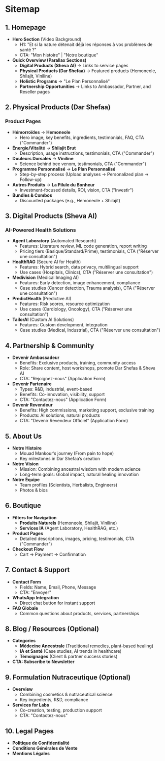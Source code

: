 # Sitemap

## 1. Homepage
- **Hero Section** (Video Background)
  - H1: "Et si la nature détenait déjà les réponses à vos problèmes de santé ?"
  - CTA: "Mon histoire" | "Notre boutique"
- **Quick Overview (Parallax Sections)**
  - **Digital Products (Sheva AI)** → Links to service pages
  - **Physical Products (Dar Shefaa)** → Featured products (Hemoneole, Shilajit, Viniline)
  - **Holistic Programs** → "Le Plan Personnalisé"
  - **Partnership Opportunities** → Links to Ambassador, Partner, and Reseller pages

## 2. Physical Products (Dar Shefaa)
### Product Pages
- **Hémorroïdes** → **Hemoneole**
  - Hero image, key benefits, ingredients, testimonials, FAQ, CTA ("Commander")
- **Énergie/Vitalité** → **Shilajit Brut**
  - Description, usage instructions, testimonials, CTA ("Commander")
- **Douleurs Dorsales** → **Viniline**
  - Science behind bee venom, testimonials, CTA ("Commander")
- **Programme Personnalisé** → **Le Plan Personnalisé**
  - Step-by-step process (Upload analyses → Personalized plan → Follow-up)
- **Autres Produits** → **La Pilule du Bonheur**
  - Investment-focused details, ROI, vision, CTA ("Investir")
- **Bundles & Combos**
  - Discounted packages (e.g., Hemoneole + Shilajit)

## 3. Digital Products (Sheva AI)
### AI-Powered Health Solutions
- **Agent Laboratory** (Automated Research)
  - Features: Literature review, ML code generation, report writing
  - Pricing tiers (Basique/Standard/Prime), testimonials, CTA ("Réserver une consultation")
- **HealthRAG** (Secure AI for Health)
  - Features: Hybrid search, data privacy, multilingual support
  - Use cases (Hospitals, Clinics), CTA ("Réserver une consultation")
- **Medivision** (Medical Imaging AI)
  - Features: Early detection, image enhancement, compliance
  - Case studies (Cancer detection, Trauma analysis), CTA ("Réserver une consultation")
- **PredictHealth** (Predictive AI)
  - Features: Risk scores, resource optimization
  - Use cases (Cardiology, Oncology), CTA ("Réserver une consultation")
- **TailorAI** (Custom AI Solutions)
  - Features: Custom development, integration
  - Case studies (Medical, Industrial), CTA ("Réserver une consultation")

## 4. Partnership & Community
- **Devenir Ambassadeur**
  - Benefits: Exclusive products, training, community access
  - Role: Share content, host workshops, promote Dar Shefaa & Sheva AI
  - CTA: "Rejoignez-nous" (Application Form)
- **Devenir Partenaire**
  - Types: R&D, industrial, event-based
  - Benefits: Co-innovation, visibility, support
  - CTA: "Contactez-nous" (Application Form)
- **Devenir Revendeur**
  - Benefits: High commissions, marketing support, exclusive training
  - Products: AI solutions, natural products
  - CTA: "Devenir Revendeur Officiel" (Application Form)

## 5. About Us
- **Notre Histoire**
  - Mouad Mankour’s journey (From pain to hope)
  - Key milestones in Dar Shefaa’s creation
- **Notre Vision**
  - Mission: Combining ancestral wisdom with modern science
  - Long-term goals: Global impact, natural healing innovation
- **Notre Équipe**
  - Team profiles (Scientists, Herbalists, Engineers)
  - Photos & bios

## 6. Boutique
- **Filters for Navigation**
  - **Produits Naturels** (Hemoneole, Shilajit, Viniline)
  - **Services IA** (Agent Laboratory, HealthRAG, etc.)
- **Product Pages**
  - Detailed descriptions, images, pricing, testimonials, CTA ("Commander")
- **Checkout Flow**
  - Cart → Payment → Confirmation

## 7. Contact & Support
- **Contact Form**
  - Fields: Name, Email, Phone, Message
  - CTA: "Envoyer"
- **WhatsApp Integration**
  - Direct chat button for instant support
- **FAQ Globale**
  - Common questions about products, services, partnerships

## 8. Blog / Resources (Optional)
- **Categories**
  - **Médecine Ancestrale** (Traditional remedies, plant-based healing)
  - **IA et Santé** (Case studies, AI trends in healthcare)
  - **Témoignages** (Client & partner success stories)
- **CTA: Subscribe to Newsletter**

## 9. Formulation Nutraceutique (Optional)
- **Overview**
  - Combining cosmetics & nutraceutical science
  - Key ingredients, R&D, compliance
- **Services for Labs**
  - Co-creation, testing, production support
  - CTA: "Contactez-nous"

## 10. Legal Pages
- **Politique de Confidentialité**
- **Conditions Générales de Vente**
- **Mentions Légales**
